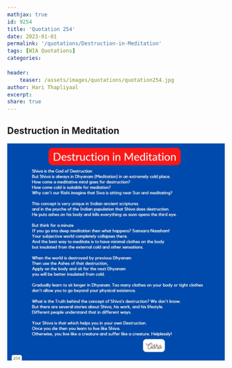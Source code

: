 ```yaml
---
mathjax: true
id: 9254
title: 'Quotation 254'
date: 2023-01-01
permalink: '/quotations/Destruction-in-Meditation'
tags: [WIA Quotations] 
categories: 

header:
    teaser: /assets/images/quotations/quotation254.jpg
author: Hari Thapliyaal 
excerpt:
share: true 
---
```


## Destruction in Meditation

![Destruction in Meditation](/assets/images/quotations/quotation254.jpg)
